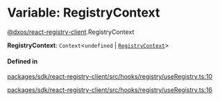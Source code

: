 # Variable: RegistryContext

[@dxos/react-registry-client](../modules/dxos_react_registry_client.md).RegistryContext

 **RegistryContext**: `Context`<`undefined` \| [`RegistryContext`](dxos_react_registry_client.RegistryContext-1.md)\>

#### Defined in

[packages/sdk/react-registry-client/src/hooks/registry/useRegistry.ts:10](https://github.com/dxos/dxos/blob/main/packages/sdk/react-registry-client/src/hooks/registry/useRegistry.ts#L10)

[packages/sdk/react-registry-client/src/hooks/registry/useRegistry.ts:16](https://github.com/dxos/dxos/blob/main/packages/sdk/react-registry-client/src/hooks/registry/useRegistry.ts#L16)
